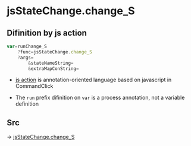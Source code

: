 # jsStateChange.change_S

## Difinition by js action

```js.js
var=runChange_S
	?func=jsStateChange.change_S
	?args=
		&stateNameString=
		&extraMapConString=
```

- [js action](#) is annotation-oriented language based on javascript in CommandClick

- The `run` prefix difinition on `var` is a process annotation, not a variable definition

## Src

-> [jsStateChange.change_S](https://github.com/puutaro/CommandClick/blob/master/app/src/main/java/com/puutaro/commandclick/fragment_lib/terminal_fragment/js_interface/system/JsStateChange.kt#L21)


